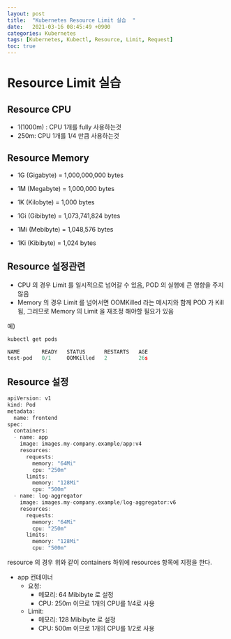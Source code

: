 ```yaml
---
layout: post
title:  "Kubernetes Resource Limit 실습  "
date:   2021-03-16 08:45:49 +0900
categories: Kubernetes
tags: [Kubernetes, Kubectl, Resource, Limit, Request]
toc: true
---
```



# Resource Limit 실습

## Resource CPU

- 1(1000m) : CPU 1개를 fully 사용하는것 
- 250m: CPU 1개를 1/4 만큼 사용하는것

## Resource Memory

- 1G (Gigabyte) = 1,000,000,000 bytes
- 1M (Megabyte) = 1,000,000 bytes
- 1K (Kilobyte) = 1,000 bytes

- 1Gi (Gibibyte) = 1,073,741,824 bytes
- 1Mi (Mebibyte) = 1,048,576 bytes
- 1Ki (Kibibyte) = 1,024 bytes


## Resource 설정관련

- CPU 의 경우 Limit 를 일시적으로 넘어갈 수 있음, POD 의 실행에 큰 영향을 주지 않음
- Memory 의 경우 Limit 를 넘어서면 OOMKilled 라는 메시지와 함께 POD 가 Kill 됨, 그러므로 Memory 의 Limit 을 재조정 해야할 필요가 있음 

예)

```go
kubectl get pods

NAME       READY   STATUS      RESTARTS   AGE
test-pod   0/1     OOMKilled   2          26s
```
## Resource 설정 

```go
apiVersion: v1
kind: Pod
metadata:
  name: frontend
spec:
  containers:
  - name: app
    image: images.my-company.example/app:v4
    resources:
      requests:
        memory: "64Mi"
        cpu: "250m"
      limits:
        memory: "128Mi"
        cpu: "500m"
  - name: log-aggregator
    image: images.my-company.example/log-aggregator:v6
    resources:
      requests:
        memory: "64Mi"
        cpu: "250m"
      limits:
        memory: "128Mi"
        cpu: "500m"
```

resource 의 경우 위와 같이 containers 하위에 resources 항목에 지정을 한다. 

- app 컨테이너
  - 요청: 
    - 메모리: 64 Mibibyte 로 설정
    - CPU: 250m 이므로 1개의 CPU를 1/4로 사용
  - Limit:
    - 메모리: 128 Mibibyte 로 설정
    - CPU: 500m 이므로 1개의 CPU를 1/2로 사용 

